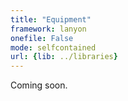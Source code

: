 ```yaml
---
title: "Equipment"
framework: lanyon
onefile: False
mode: selfcontained
url: {lib: ../libraries}
---
```



Coming soon. 
